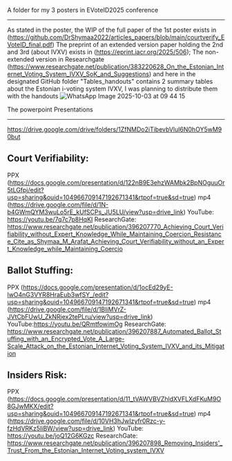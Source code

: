 A folder for my 3 posters in EVoteID2025 conference
*******************************************************
As stated in the poster, the WIP of the full paper of the 1st poster exists in (https://github.com/DrShymaa2022/articles_papers/blob/main/courtverify_EVoteID_final.pdf)
The preprint of an extended version paper holding the 2nd and 3rd (about IVXV) exists in (https://eprint.iacr.org/2025/506); 
The non-extended version in Researchgate (https://www.researchgate.net/publication/383220628_On_the_Estonian_Internet_Voting_System_IVXV_SoK_and_Suggestions) and here in the designated GitHub folder 
"Tables_handouts" contains 2 summary tables about the Estonian i-voting system IVXV, I was planning to distribute them with the handouts
![WhatsApp Image 2025-10-03 at 09 44 15](https://github.com/user-attachments/assets/0faffe7d-9051-4ca3-8aca-85d29ae93bb2)


The powerpoint Presentations
******************************
https://drive.google.com/drive/folders/1ZfNMDo2iTibevbVlul6N0hOY5wM90but



Court Verifiability:
----------------------
 PPX (https://docs.google.com/presentation/d/122nB9E3ehzWAMbk2BpNOguuOr5tLGfpj/edit?usp=sharing&ouid=104966709147192671341&rtpof=true&sd=true)
 mp4 (https://drive.google.com/file/d/1N-b4GWmQYM3wuLo5rE_kUfSCPs_JU5LU/view?usp=drive_link)
YouTube: https://youtu.be/7q7c7p8HqKI 
ResearchGate: https://www.researchgate.net/publication/396207770_Achieving_Court_Verifiability_without_Expert_Knowledge_While_Maintaining_Coercion_Resistance_Cite_as_Shymaa_M_Arafat_Achieving_Court_Verifiability_without_an_Expert_Knowledge_while_Maintaining_Coercio
 
 Ballot Stuffing:
------------------
PPX (https://docs.google.com/presentation/d/1ocEd29yE-lwO4nG3VYR8HraEub3wfSY_/edit?usp=sharing&ouid=104966709147192671341&rtpof=true&sd=true)
mp4 (https://drive.google.com/file/d/1BIiMVrZ-JVtCbFUwU_ZkNRjex2tePLru/view?usp=drive_link)
YouTube:https://youtu.be/QRmtfowimOg
ResearchGate: 
https://www.researchgate.net/publication/396207887_Automated_Ballot_Stuffing_with_an_Encrypted_Vote_A_Large-Scale_Attack_on_the_Estonian_Internet_Voting_System_IVXV_and_its_Mitigation

Insiders Risk:
---------------
PPX (https://docs.google.com/presentation/d/11_tVAWVBVZhldXVFLXdFKuM9O8GJwMKX/edit?usp=sharing&ouid=104966709147192671341&rtpof=true&sd=true)
mp4 (https://drive.google.com/file/d/10VH3hJwIzyfr0Rzc-y-fzHdVRKz5IiBW/view?usp=drive_link)
YouTube: https://youtu.be/joQ12G6KGzc
ResearchGate:
https://www.researchgate.net/publication/396207898_Removing_Insiders'_Trust_From_the_Estonian_Internet_Voting_system_IVXV

